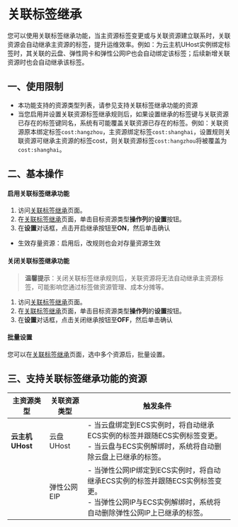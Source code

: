 # 关联标签继承
您可以使用关联标签继承功能，当主资源标签变更或与关联资源建立联系时，关联资源会自动继承主资源的标签，提升运维效率。例如：为云主机UHost实例绑定标签时，其关联的云盘、弹性网卡和弹性公网IP也会自动绑定该标签；后续新增关联资源时也会自动继承该标签。

## 一、使用限制
- 本功能支持的资源类型列表，请参见支持关联标签继承功能的资源
- 当您启用并设置关联资源标签继承规则后，如果设置继承的标签键与关联资源已存在的标签键同名，系统有可能覆盖关联资源已存在的标签。例如：关联资源原本绑定标签```cost:hangzhou```，主资源绑定标签```cost:shanghai```，设置规则关联资源可继承主资源的标签cost，则关联资源标签```cost:hangzhou```将被覆盖为```cost:shanghai```。

## 二、基本操作

#### 启用关联标签继承功能
1. 访问[关联标签继承](http://www.baidu.com)页面。
2. 在[关联标签继承](http://www.baidu.com)页面，单击目标资源类型**操作列**的**设置**按钮。
3. 在**设置**对话框，点击开启继承按钮至**ON**，然后单击确认
  - 生效存量资源：启用后，改规则也会对存量资源生效

#### 关闭关联标签继承功能
> **温馨提示**：关闭关联标签继承规则后，关联资源将无法自动继承主资源标签，可能影响您通过标签做资源管理、成本分摊等。

1. 访问[关联标签继承](http://www.baidu.com)页面。
2. 在[关联标签继承](http://www.baidu.com)页面，单击目标资源类型**操作列**的**设置**按钮。
3. 在**设置**对话框，点击关闭继承按钮至**OFF**，然后单击确认

#### 批量设置
您可以在[关联标签继承](http://www.baidu.com)页面，选中多个资源后，批量设置。

## 三、支持关联标签继承功能的资源

| 主资源类型 | 关联资源类型 | 触发条件 |
| --- | --- | --- |
| **云主机UHost** | 云盘UHost | - 当云盘绑定到ECS实例时，将自动继承ECS实例的标签并跟随ECS实例标签变更。<br>- 当云盘与ECS实例解绑时，系统将自动删除云盘上已继承的标签。 |
| | 弹性公网EIP | - 当弹性公网IP绑定到ECS实例时，将自动继承ECS实例的标签并跟随ECS实例标签变更。<br>- 当弹性公网IP与ECS实例解绑时，系统将自动删除弹性公网IP上已继承的标签。 |

